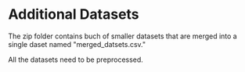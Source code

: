 # Additional Datasets

The zip folder contains buch of smaller datasets that are merged into a single daset named "merged_datsets.csv."

All the datasets need to be preprocessed.

